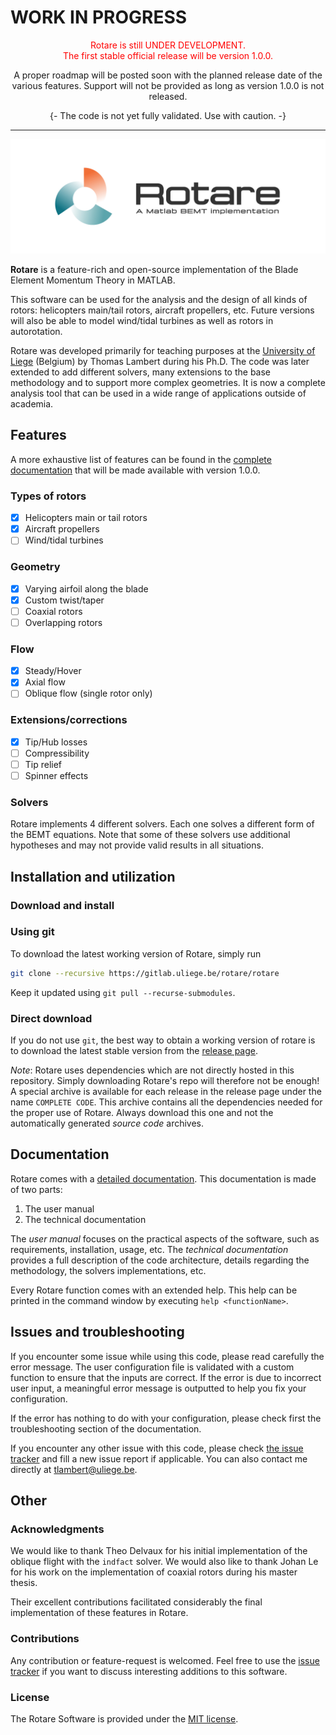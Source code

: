 # WORK IN PROGRESS
<div align="center">
<span style="color:red">Rotare is still UNDER DEVELOPMENT. <br/>
The first stable official release will be version 1.0.0.</span>

A proper roadmap will be posted soon with the planned release date of the
various features. Support will not be provided as long as version 1.0.0 is not
released.
</div>

<div align="center">
{- The code is not yet fully validated. Use with caution. -}
</div>

-----

![Rotare-title](media/rotare-title.jpg)

**Rotare** is a feature-rich and open-source implementation of the Blade Element
Momentum Theory in MATLAB.

This software can be used for the analysis and the design of all kinds of
rotors: helicopters main/tail rotors, aircraft propellers, etc.
Future versions will also be able to model wind/tidal turbines as well as rotors
in autorotation.

Rotare was developed primarily for teaching purposes at the [University of
Liege][uliege-am] (Belgium) by Thomas Lambert during his Ph.D. The code was
later extended to add different solvers, many extensions to the base methodology
and to support more complex geometries. It is now a complete analysis tool that
can be used in a wide range of applications outside of academia.

## Features

A more exhaustive list of features can be found in the [complete
documentation][rotare-doc] that will be made available with version 1.0.0.

### Types of rotors
- [x] Helicopters main or tail rotors
- [x] Aircraft propellers
- [ ] Wind/tidal turbines

### Geometry

- [x] Varying airfoil along the blade
- [x] Custom twist/taper
- [ ] Coaxial rotors
- [ ] Overlapping rotors

### Flow

- [x] Steady/Hover
- [x] Axial flow
- [ ] Oblique flow (single rotor only)

### Extensions/corrections

- [x] Tip/Hub losses
- [ ] Compressibility
- [ ] Tip relief
- [ ] Spinner effects

### Solvers

Rotare implements 4 different solvers. Each one solves a different form of the
BEMT equations. Note that some of these solvers use additional hypotheses and
may not provide valid results in all situations.

## Installation and utilization

### Download and install

### Using git

To download the latest working version of Rotare, simply run

```bash
git clone --recursive https://gitlab.uliege.be/rotare/rotare
```

Keep it updated using `git pull --recurse-submodules`.

### Direct download

If you do not use `git`, the best way to obtain a working version of rotare is
to download the latest stable version from the [release page][rotare-releases].

_Note_: Rotare uses dependencies which are not directly hosted in this
repository. Simply downloading Rotare's repo will therefore not be enough!
A special archive is available for each release in the release page under the
name `COMPLETE CODE`. This archive contains all the dependencies needed for the
proper use of Rotare. Always download this one and not the automatically
generated _source code_ archives.

## Documentation

Rotare comes with a [detailed documentation][rotare-doc]. This documentation is
made of two parts:

1. The user manual
2. The technical documentation

The _user manual_ focuses on the practical aspects of the software, such as
requirements, installation, usage, etc. The _technical documentation_ provides a
full description of the code architecture, details regarding the methodology,
the solvers implementations, etc.

Every Rotare function comes with an extended help. This help can be printed in
the command window by executing `help <functionName>`.

## Issues and troubleshooting

If you encounter some issue while using this code, please read carefully the
error message. The user configuration file is validated with a custom function
to ensure that the inputs are correct. If the error is due to incorrect user
input, a meaningful error message is outputted to help you fix your
configuration.

If the error has nothing to do with your configuration, please check first the
troubleshooting section of the documentation.

If you encounter any other issue with this code, please check [the issue
tracker][rotare-issues] and fill a new issue report if applicable. You can also
contact me directly at tlambert@uliege.be.

## Other

### Acknowledgments

We would like to thank Theo Delvaux for his initial implementation of the
oblique flight with the `indfact` solver. We would also like to thank Johan Le
for his work on the implementation of coaxial rotors during his master thesis.

Their excellent contributions facilitated considerably the final implementation
of these features in Rotare.

### Contributions

Any contribution or feature-request is welcomed. Feel free to use the [issue
tracker][rotare-issues] if you want to discuss interesting additions to this
software.

### License

The Rotare Software is provided under the [MIT license](LICENSE).

[uliege-am]: https://www.am.uliege.be/
[rotare-doc]: https://rotare.gitlabpages.uliege.be/documentation/rotare-doc.pdf
[rotare-issues]: https://gitlab.uliege.be/rotare/rotare/issues
[rotare-releases]: https://gitlab.uliege.be/rotare/rotare/-/releases
